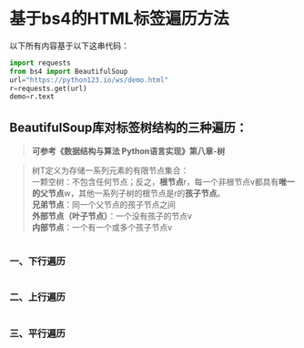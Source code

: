 # 基于bs4的HTML标签遍历方法

以下所有内容基于以下这串代码：
```python
import requests
from bs4 import BeautifulSoup
url="https://python123.io/ws/demo.html"
r=requests.get(url)
demo=r.text
```

## BeautifulSoup库对标签树结构的三种遍历：

> **可参考《数据结构与算法 Python语言实现》第八章-树**

> 树T定义为存储一系列元素的有限节点集合：  
> 一颗空树：不包含任何节点；反之，**根节点**r，每一个非根节点v都具有**唯一的父节点**w，其他一系列子树的根节点是r的**孩子节点**。  
> **兄弟节点**：同一个父节点的孩子节点之间  
> **外部节点（叶子节点）**：一个没有孩子的节点v  
> **内部节点**：一个有一个或多个孩子节点v  

![]()




### 一、下行遍历
```python

```



### 二、上行遍历
```python

```
### 三、平行遍历
```python

```
